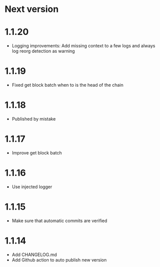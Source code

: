 # Next version

# 1.1.20

- Logging improvements: Add missing context to a few logs and always log reorg detection as warning

# 1.1.19

- Fixed get block batch when to is the head of the chain

# 1.1.18

- Published by mistake

# 1.1.17

- Improve get block batch

# 1.1.16

- Use injected logger

# 1.1.15

- Make sure that automatic commits are verified

# 1.1.14

- Add CHANGELOG.md
- Add Github action to auto publish new version
